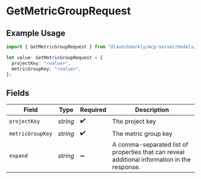 # GetMetricGroupRequest

## Example Usage

```typescript
import { GetMetricGroupRequest } from "@launchdarkly/mcp-server/models/operations";

let value: GetMetricGroupRequest = {
  projectKey: "<value>",
  metricGroupKey: "<value>",
};
```

## Fields

| Field                                                                                        | Type                                                                                         | Required                                                                                     | Description                                                                                  |
| -------------------------------------------------------------------------------------------- | -------------------------------------------------------------------------------------------- | -------------------------------------------------------------------------------------------- | -------------------------------------------------------------------------------------------- |
| `projectKey`                                                                                 | *string*                                                                                     | :heavy_check_mark:                                                                           | The project key                                                                              |
| `metricGroupKey`                                                                             | *string*                                                                                     | :heavy_check_mark:                                                                           | The metric group key                                                                         |
| `expand`                                                                                     | *string*                                                                                     | :heavy_minus_sign:                                                                           | A comma-separated list of properties that can reveal additional information in the response. |